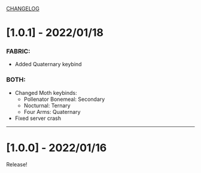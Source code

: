 [CHANGELOG](https://github.com/Mos-Origins/GroundedOrigins/blob/fabric/1.18.1/.github/CHANGELOG.md)
# **[1.0.1] - 2022/01/18**

### FABRIC:
- Added Quaternary keybind

### BOTH:
- Changed Moth keybinds:
  - Pollenator Bonemeal: Secondary
  - Nocturnal: Ternary
  - Four Arms: Quaternary
- Fixed server crash


***


# **[1.0.0] - 2022/01/16**

Release!